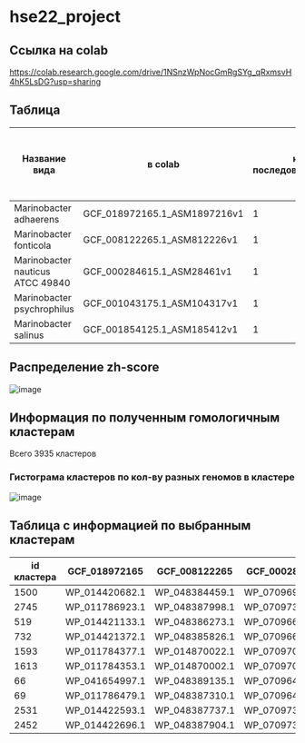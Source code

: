 # hse22_project
## Ссылка на colab
https://colab.research.google.com/drive/1NSnzWpNocGmRgSYg_qRxmsvH4hK5LsDG?usp=sharing
## Таблица
| Название вида     | в colab | к-во последовательностей | общая длина | количество аннотированных генов | доля аннотированных генов в геноме | кол-во участков с zh-score >500 | Общая длина участков с zh-score > 500 |
| ---      | ---       | ---      | ---       | ---      | ---       | ---      | ---       |
| Marinobacter adhaerens | GCF_018972165.1_ASM1897216v1 | 1 | 4420856 | 4148 | 91.85% | 12648 | 124384 |
| Marinobacter fonticola | GCF_008122265.1_ASM812226v1 | 1 | 4543926 | 4054 | 87.94% | 23132 | 226470 |
| Marinobacter nauticus ATCC 49840 | GCF_000284615.1_ASM28461v1 | 1 | 3989480 | 3676 | 91.92% | 11762	| 116226 |
| Marinobacter psychrophilus | GCF_001043175.1_ASM104317v1 | 1 | 3998597 | 3677	 | 89.33% | 17237 | 168268 |
| Marinobacter salinus | GCF_001854125.1_ASM185412v1 | 1 | 4121005 | 3819 | 91.58% | 11628 | 114482 |
## Распределение zh-score
![image](https://user-images.githubusercontent.com/95506249/175605490-dac8f57d-f94d-4b57-b483-65ced4e3e579.png)
## Информация по полученным гомологичным кластерам
Всего 3935 кластеров
### Гистограма кластеров по кол-ву разных геномов в кластере
![image](https://user-images.githubusercontent.com/95506249/175612938-63abce3a-4a91-413c-949b-1f7ccdd188a1.png)
## Таблица с информацией по выбранным кластерам
| id кластера | GCF_018972165 | GCF_008122265 | GCF_000284615 | GCF_001043175 | GCF_001854125 |
| ---      | ---       | ---      | ---       | ---      | ---       |
| 1500 | WP_014420682.1 | WP_048384459.1 | WP_070969898.1 | WP_148861846.1 | WP_008176381.1 |
| 2745 | WP_011786923.1 | WP_048387998.1 | WP_070973749.1 | WP_148864391.1 | WP_014578482.1 |
| 519 | WP_014421133.1 | WP_048386273.1 | WP_070966022.1 | WP_148863175.1 | WP_008174965.1 |
| 732 | WP_014421372.1 | WP_048385826.1 | WP_070966770.1 | WP_148862644.1 | WP_014577190.1 |
| 1593 | WP_011784377.1 | WP_014870022.1 | WP_070970212.1 | WP_148861734.1 | WP_008170735.1 |
| 1613 | WP_011784353.1 | WP_014870002.1 | WP_070970270.1 | WP_148861712.1 | WP_008170781.1 |
| 66 | WP_041654997.1 | WP_048389135.1 | WP_070964410.1 | WP_148863981.1 | WP_014578165.1 |
| 69 |WP_011786479.1 | WP_048387310.1 |	WP_070964418.1 | WP_148863978.1 | WP_014578162.1 |
| 2531 | WP_014422593.1 | WP_048387737.1 | WP_070973233.1 | WP_148864170.1 | WP_014578292.1 |
| 2452 | WP_014422696.1 | WP_048387904.1 | WP_070973019.1 | WP_227545954.1 | WP_014578411.1 |
